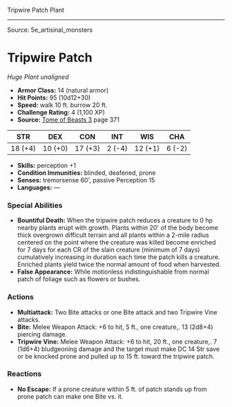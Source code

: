 <MonsterName/>Tripwire Patch</MonsterName>
<CreatureType/>Plant</CreatureType>



---

Source: 5e_artisinal_monsters

# Tripwire Patch

*Huge* *Plant* *unaligned*

- **Armor Class:** 14 (natural armor)
- **Hit Points:** 95 (10d12+30)
- **Speed:** walk 10 ft. burrow 20 ft.
- **Challenge Rating:** 4 (1,100 XP)
- **Source:** [Tome of Beasts 3](https://koboldpress.com/kpstore/product/tome-of-beasts-3-for-5th-edition/) page 371

| STR | DEX | CON | INT | WIS | CHA |
| --- | --- | --- | --- | --- | --- |
| 18 (+4) | 10 (+0) | 17 (+3) | 2 (-4) | 12 (+1) | 6 (-2) |

- **Skills:** perception +1
- **Condition Immunities:** blinded, deafened, prone
- **Senses:** tremorsense 60', passive Perception 15
- **Languages:** —

### Special Abilities

- **Bountiful Death:** When the tripwire patch reduces a creature to 0 hp nearby plants erupt with growth. Plants within 20' of the body become thick overgrown difficult terrain and all plants within a 2-mile radius centered on the point where the creature was killed become enriched for 7 days for each CR of the slain creature (minimum of 7 days) cumulatively increasing in duration each time the patch kills a creature. Enriched plants yield twice the normal amount of food when harvested.
- **False Appearance:** While motionless indistinguishable from normal patch of foliage such as flowers or bushes.

### Actions

- **Multiattack:** Two Bite attacks or one Bite attack and two Tripwire Vine attacks.
- **Bite:** Melee Weapon Attack: +6 to hit, 5 ft., one creature,. 13 (2d8+4) piercing damage.
- **Tripwire Vine:** Melee Weapon Attack: +6 to hit, 20 ft., one creature,. 7 (1d6+4) bludgeoning damage and the target must make DC 14 Str save or be knocked prone and pulled up to 15 ft. toward the tripwire patch.

### Reactions

- **No Escape:** If a prone creature within 5 ft. of patch stands up from prone patch can make one Bite vs. it.




